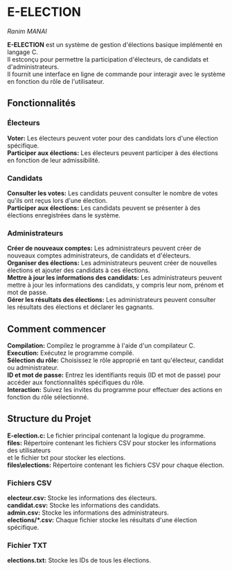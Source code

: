 # E-ELECTION
*Ranim MANAI*
  
**E-ELECTION** est un système de gestion d'élections basique implémenté en langage C.  
Il estconçu pour permettre la participation d'électeurs, de candidats et d'administrateurs.  
Il fournit une interface en ligne de commande pour interagir avec le système en fonction du rôle de l'utilisateur.  
  
## Fonctionnalités
### Électeurs

**Voter:** Les électeurs peuvent voter pour des candidats lors d'une élection spécifique.  
**Participer aux élections:** Les électeurs peuvent participer à des élections en fonction de leur admissibilité.  

### Candidats
  
**Consulter les votes:** Les candidats peuvent consulter le nombre de votes qu'ils ont reçus lors d'une élection.  
**Participer aux élections:** Les candidats peuvent se présenter à des élections enregistrées dans le système.    
  
### Administrateurs
  
**Créer de nouveaux comptes:** Les administrateurs peuvent créer de nouveaux comptes administrateurs, de candidats et d'électeurs.  
**Organiser des élections:** Les administrateurs peuvent créer de nouvelles élections et ajouter des candidats à ces élections.  
**Mettre à jour les informations des candidats:**
Les administrateurs peuvent mettre à jour les informations des candidats, y compris leur nom, prénom et mot de passe.  
**Gérer les résultats des élections:** Les administrateurs peuvent consulter les résultats des élections et déclarer les gagnants.  

  
## Comment commencer
**Compilation:** Compilez le programme à l'aide d'un compilateur C.  
**Execution:** Exécutez le programme compilé.  
**Sélection du rôle:** Choisissez le rôle approprié en tant qu'électeur, candidat ou administrateur.  
**ID et mot de passe:** Entrez les identifiants requis (ID et mot de passe) pour accéder aux fonctionnalités spécifiques du rôle.  
**Interaction:** Suivez les invites du programme pour effectuer des actions en fonction du rôle sélectionné.  
## Structure du Projet
  
**E-election.c:** Le fichier principal contenant la logique du programme.  
**files\:** Répertoire contenant les fichiers CSV pour stocker les informations des utilisateurs  
et le fichier txt pour stocker les elections.  
**files\elections\:** Répertoire contenant les fichiers CSV pour chaque élection.  

### Fichiers CSV

**electeur.csv:** Stocke les informations des électeurs.  
**candidat.csv:** Stocke les informations des candidats.  
**admin.csv:** Stocke les informations des administrateurs.  
**elections/*.csv:** Chaque fichier stocke les résultats d'une élection spécifique.  

### Fichier TXT

**elections.txt:** Stocke les IDs de tous les élections.  

